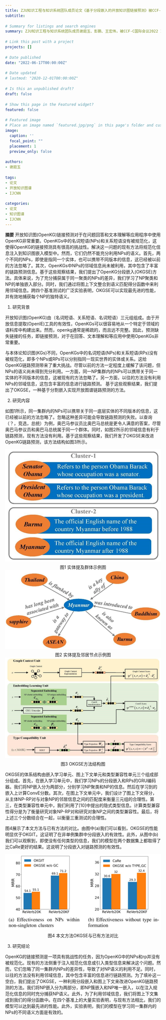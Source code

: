 ```yaml
---
title: ZJU知识工程与知识系统团队成员论文《基于分段嵌入的开放知识图链接预测》被CCF-C国际会议2022 IJCNN录用
subtitle:  

# Summary for listings and search engines
summary: ZJU知识工程与知识系统团队成员谢庭玉、彭鹏、王宏伟，被CCF-C国际会议2022 International Joint Conference on Neural Networks (IJCNN 2022)录用。

# Link this post with a project
projects: []

# Date published
date: "2022-06-17T00:00:00Z"

# Date updated
# lastmod: "2020-12-01T00:00:00Z"

# Is this an unpublished draft?
draft: false

# Show this page in the Featured widget?
featured: false

# Featured image
# Place an image named `featured.jpg/png` in this page's folder and customize its options here.
image:
  caption: ''
  focal_point: ""
  placement: 1
  preview_only: false

authors:
- 谢庭玉

tags:
- 论文
- 开放知识图谱
- IJCNN

categories:
- 论文
- 知识图谱
- IJCNN
---
```

**摘要**  开放知识图(OpenKG)链接预测对于在问题回答和文本理解等应用程序中使用OpenKG非常重要。OpenKGs中的名词短语(NPs)和关系短语没有被规范化，这使得OpenKG的链接预测具有很高的挑战性。解决这一问题的现有方法将规范化信息注入到知识图嵌入模型中。然而，它们仍然不能充分利用NPs的语义。首先，两个不同的NPs，即使是指同一个实体，也可以携带不同版本的信息，这已经被以前的方法忽略了。其次，OpenKGs中NPs的邻域信息尚未被利用，其中包含了丰富的链路预测信息。基于这些观察结果，我们提出了OpenKG分段嵌入(OKGSE)方法。具体来说，为了充分捕获属于同一聚类的NPs的差异，我们学习了NP聚类和NP的单独嵌入部分。同时，我们通过将图上下文整合到语义匹配得分函数中来利用邻域信息。跨四个基准测试的广泛实验表明，OKGSE可以实现最先进的性能，并有效地捕获每个NP的独特语义。

1.  研究背景

开放知识图(OpenKG)由（名词短语、关系短语、名词短语）三元组组成。由于开放信息提取(OpenIE)工具的有效性，OpenKGs可以很容易地从一个特定于领域的语料库中构建出来。然而，openkg通常是稀疏的，而且远不完整。因此，预测缺失链接的任务，即链接预测，对于在回答、文本理解和等应用中使用OpenKGs非常重要。

与本体论知识图(KGs)不同，OpenKGs中的名词短语(NPs)和关系短语(RPs)没有被规范化，即多个NPs或RPs可以分别指同一现实世界的实体或关系。这给OpenKG链路预测带来了重大挑战。尽管以前的方法一定程度上缓解了该问题，但NPs的语义尚未得到充分利用。一方面，同一NP集群内的NPs可以携带关于同一实体的不同版本的信息，这被现有的方法忽略了。另一方面，以往的方法没有利用NPs的邻域信息，这包含丰富的信息进行链路预测。
基于这些观察结果，我们提出了OKGSE，一种基于分割嵌入实现开放图谱链路预测的方法。

2.  研究内容
  
如图1所示，同一集群内的NPs可以携带关于同一底层实体的不同版本的信息，这已经被以前的方法忽略了。忽略这种差异可能会导致链路预测的失败。以查询（？，竞选，总统）为例，奥巴马参议员比奥巴马总统是更令人满意的答案，尽管奥巴马参议员和奥巴马总统属于同一个群体。同时，如图2所示的邻域信息有利于链路预测，现有方法没有利用。基于这些观察结果，我们开发了OKGSE来改进OpenKG链路预测，该方法结构如图3所示。
 
<img style="margin-bottom:5px" src='1.jpg'/>
<div style="text-align:center">图1  实体提及群体示例图</div>

<img style="margin-bottom:5px" src='2.jpg'/>
<div style="text-align:center">图2  实体提及邻居节点示例图</div>
 
<img style="margin-bottom:5px" src='3.jpg'/>
<div style="text-align:center">图3  OKGSE方法结构图</div>

OKGSE的体系结构由嵌入学习单元、图上下文单元和类型兼容性单元三个组成部分组成。首先，在嵌入学习单元中，我们学习NPs的分段嵌入和RPs的GRU编码器。我们将NP嵌入分为两部分，分别学习NP聚类和NP的信息。然后在学习到的嵌入上计算ConvE分数。其次，在图上下文单元中，我们设计了图上下文得分，从主体NP-RP对与对象NP的邻居信息之间的匹配度来衡量三元组的合理性。第三，在类型兼容性单元中，我们利用了[10]中提出的隐式类型信息。计算类型兼容性得分是为了衡量研究对象NP-RP对和研究对象NP之间的类型兼容性。最后，将上述三个分数结合在一起，以衡量三重测试的合理性。

图4展示了本文方法与已有方法的对比。由图中(a)我们可以看到，OKGSE的性能明显优于OKGIT。这证明了在非单例集群中分段嵌入的有效性。此外，从图中(b)我们可以观察到，即使没有任何类型的信息，我们的模型在两个数据集上都取得了比CaRe更好的结果。这说明了分段嵌入对链路预测的有效性。
 
<img style="margin-bottom:5px" src='4.jpg'/>
<div style="text-align:center">图4  本文方法OKGSE与已有方法对比</div>

3.  研究结论
  
OpenKG的链接预测是一项具有挑战性的任务，因为OpenKG中的NPs和rp并没有被规范化。现有的方法侧重于注入规范化信息或引入类型信息来解决这个问题。然而，它们忽略了同一集群内NPs的差异性，导致了对NP语义的利用不足。同时，以往的方法没有利用邻域信息，其中包含丰富的信息进行链路预测。为了填补这一空白，我们提出了OKGSE，一种利用分段嵌入和图上下文来改进OpenKG链路预测的方法。我们将NP嵌入分为两部分，即NP簇嵌入和NP唯一嵌入，以在注入规范化信息的同时充分捕获NP语义。此外，为了利用邻域信息，我们将图上下文集成到我们的得分函数中。在四个基准上的大量实验表明，与现有方法相比，我们的模型可以达到最先进的性能。此外，实验表明，我们的模型在学习同一集群内的NPs的不同语义方面是有效的。
